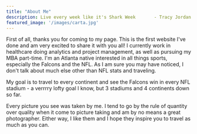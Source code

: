 ```yaml
---
title: "About Me"
description: Live every week like it's Shark Week       - Tracy Jordan
featured_image: '/images/carta.jpg'
---
```


First of all, thanks you for coming to my page. This is the first website I've done and am very excited to share it with you all! I currently work in healthcare doing analytics and project management, as well as pursuing my MBA part-time. I'm an Atlanta native interested in all things sports, especially the Falcons and the NFL. As I am sure you may have noticed, I don't talk about much else other than NFL stats and traveling. 

My goal is to travel to every continent and see the Falcons win in every NFL stadium - a verrrry lofty goal I know, but 3 stadiums and 4 continents down so far.

Every picture you see was taken by me. I tend to go by the rule of quantity over quality when it come to picture taking and am by no means a great photographer. Either way, I like them and I hope they inspire you to travel as much as you can.





